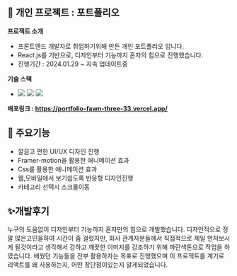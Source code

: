 ## 🍺 개인 프로젝트 : 포트폴리오
**프로젝트 소개**
  <ul>
    <li>프론트엔드 개발자로 취업하기위해 만든 개인 포트폴리오 입니다.</li>
    <li>React.js를 기반으로, 디자인부터 기능까지 혼자의 힘으로 진행했습니다.</li>
    <li>진행기간 : 2024.01.29 ~ 지속 업데이트중</li>    
  </ul>
  
**기술 스택**
  <ul>
    <li>
      <img src="https://img.shields.io/badge/React-61DAFB?style=flat-square&logo=React&logoColor=black"/>
      <img src="https://img.shields.io/badge/Sass-CC6699?style=flat-square&logo=Sass&logoColor=white"/>
      <img src="https://img.shields.io/badge/Vercel-000000?style=flat-square&logo=Vercel&logoColor=white"/>
    </li>
  </ul>


**배포링크 : <a href="https://portfolio-fawn-three-33.vercel.app/" target="_blank">https://portfolio-fawn-three-33.vercel.app/</a>**

## 🌈 주요기능
<ul>
  <li>깔끔고 편한 UI/UX 디자인 진행</li>
  <li>Framer-motion을 활용한 애니메이션 효과</li>
  <li>Css를 활용한 애니메이션 효과</li>
  <li>웹,모바일에서 보기쉽도록 반응형 디자인진행</li>
  <li>카테고리 선택시 스크롤이동</li>
</ul>

## ✨개발후기
누구의 도움없이 디자인부터 기능까지 혼자만의 힘으로 개발했습니다. 디자인적으로 정말 많은고민을하여 시간이 좀 걸렸지만, 회사 관계자분들께서 직접적으로 제일 먼저보시게 될것이라고 생각해서 강하고 깨끗한 이미지를 강조하기 위해 파란색톤으로 작업을 하였습니다.
배웠던 기능들을 전부 활용하자는 목표로 진행했으며 이 프로젝트를 계기로 리액트를 왜 사용하는지, 어떤 장단점이있는지 알게되었습니다.
